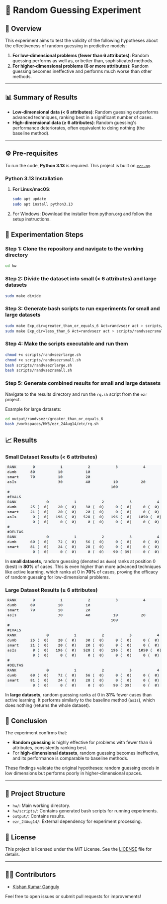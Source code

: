 # 🎯 **Random Guessing Experiment**

## 🚀 **Overview**

This experiment aims to test the validity of the following hypotheses about the effectiveness of random guessing in predictive models:

1. **For low-dimensional problems (fewer than 6 attributes)**: Random guessing performs as well as, or better than, sophisticated methods.
2. **For higher-dimensional problems (6 or more attributes)**: Random guessing becomes ineffective and performs much worse than other methods.

---

## 📊 **Summary of Results**

- **Low-dimensional data (< 6 attributes)**: Random guessing outperforms advanced techniques, ranking best in a significant number of cases.
- **High-dimensional data (≥ 6 attributes)**: Random guessing's performance deteriorates, often equivalent to doing nothing (the baseline method).

---

## ⚙️ **Pre-requisites**

To run the code, **Python 3.13** is required. This project is built on [`ezr.py`](https://github.com/timm/ezr/tree/24Aug14).

### Python 3.13 Installation

1. **For Linux/macOS**:
   ```bash
   sudo apt update
   sudo apt install python3.13
2. For Windows: Download the installer from python.org and follow the setup instructions.

## 🧪 **Experimentation Steps**

### Step 1: Clone the repository and navigate to the working directory
```bash
cd hw
```
### Step 2: Divide the dataset into small (< 6 attributes) and large datasets
```bash
sudo make divide
```
### Step 3: Generate bash scripts to run experiments for small and large datasets
```bash
sudo make Exp_dir=greater_than_or_equals_6 Act=randvsezr act > scripts/randvsezrlarge.sh
sudo make Exp_dir=less_than_6 Act=randvsezr act > scripts/randvsezrsmall.sh
```
### Step 4: Make the scripts executable and run them
```bash
chmod +x scripts/randvsezrlarge.sh
chmod +x scripts/randvsezrsmall.sh
bash scripts/randvsezrlarge.sh
bash scripts/randvsezrsmall.sh
```
### Step 5: Generate combined results for small and large datasets
Navigate to the results directory and run the `rq.sh` script from the `ezr` project.

Example for large datasets:
```bash
cd output/randvsezr/greater_than_or_equals_6
bash /workspaces/HW3/ezr_24Aug14/etc/rq.sh
```

## 📈 **Results**

### Small Dataset Results (< 6 attributes)
![Small Dataset Results](results_image/small.jpg)

In **small datasets**, random guessing (denoted as `dumb`) ranks at position 0 (best) in **80%** of cases. This is even higher than more advanced techniques like active learning, which ranks at 0 in **70%** of cases, proving the efficacy of random guessing for low-dimensional problems.

### Large Dataset Results (≥ 6 attributes)
![Large Dataset Results](results_image/small.jpg)

In **large datasets**, random guessing ranks at 0 in **31%** fewer cases than active learning. It performs similarly to the baseline method (`asIs`), which does nothing (returns the whole dataset).

## 📝 **Conclusion**

The experiment confirms that:
- **Random guessing** is highly effective for problems with fewer than 6 attributes, consistently ranking best.
- For **high-dimensional datasets**, random guessing becomes ineffective, and its performance is comparable to baseline methods.

These findings validate the original hypotheses: random guessing excels in low dimensions but performs poorly in higher-dimensional spaces.

---

## 📁 **Project Structure**
- `hw/`: Main working directory.
- `hw/scripts/`: Contains generated bash scripts for running experiments.
- `output/`: Contains results.
- `ezr_24Aug14/`: External dependency for experiment processing.

## 📜 **License**
This project is licensed under the MIT License. See the [LICENSE](LICENSE) file for details.

---

## 🧑‍💻 **Contributors**
- [Kishan Kumar Ganguly](https://github.com/KKGanguly)

Feel free to open issues or submit pull requests for improvements!



